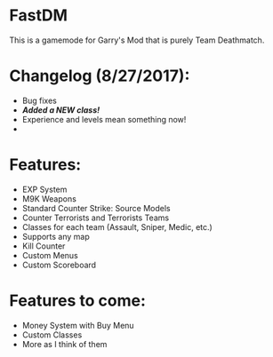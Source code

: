 # FastDM
This is a gamemode for Garry's Mod that is purely Team Deathmatch.

# Changelog (8/27/2017):
- Bug fixes
- **_Added a NEW class!_**
- Experience and levels mean something now!
- 

# Features:
- EXP System
- M9K Weapons
- Standard Counter Strike: Source Models
- Counter Terrorists and Terrorists Teams
- Classes for each team (Assault, Sniper, Medic, etc.)
- Supports any map
- Kill Counter
- Custom Menus
- Custom Scoreboard

# Features to come:
- Money System with Buy Menu
- Custom Classes
- More as I think of them
